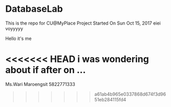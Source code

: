 # DatabaseLab

This is the repo for CU@MyPlace Project
Started On Sun Oct 15, 2017
eiei
voyyyyy


Hello it's me

<<<<<<< HEAD
i was wondering about if after on ...
=======
Ms.Wari Maroengsit
5822771333
>>>>>>> a61ab4b965e0337868d674f3d9651eb284115fd4
